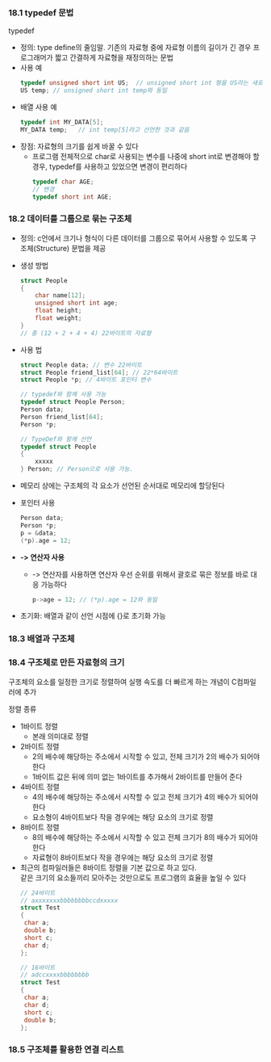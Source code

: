 ### 18.1 typedef 문법
typedef
- 정의: type define의 줄임말. 기존의 자료형 중에 자료형 이름의 길이가 긴 경우 프로그래머가 짧고 간결하게 자료형을 재정의하는 문법
- 사용 예
   ```c
   typedef unsigned short int US;  // unsigned short int 형을 US라는 새로운 이름으로 정의
   US temp; // unsigned short int temp와 동일
   ```
- 배열 사용 예
   ```c
   typedef int MY_DATA[5];
   MY_DATA temp;   // int temp[5]라고 선언한 것과 같음
   ```
- 장점: 자료형의 크기를 쉽게 바꿀 수 있다
   - 프로그램 전체적으로 char로 사용되는 변수를 나중에 short int로 변경해야 할 경우, typedef를 사용하고 있었으면 변경이 편리하다
      ```c
      typedef char AGE;
      // 변경
      typedef short int AGE;
      ```

### 18.2 데이터를 그룹으로 묶는 구조체
- 정의: c언에서 크기나 형식이 다른 데이터를 그룹으로 묶어서 사용할 수 있도록 구조체(Structure) 문법을 제공
- 생성 방법
   ```c
   struct People 
   {
       char name[12];
       unsigned short int age;
       float height;
       float weight;
   }
   // 총 (12 + 2 + 4 + 4) 22바이트의 자료형 
   ```
- 사용 법
   ```c
   struct People data; // 변수 22바이트 
   struct People friend_list[64]; // 22*64바이트
   struct People *p; // 4바이트 포인터 변수

   // typedef와 함께 사용 가능
   typedef struct People Person;
   Person data;
   Person friend_list[64];
   Person *p;

   // TypeDef와 함께 선언
   typedef struct People 
   {
       xxxxx
   } Person; // Person으로 사용 가능. 
   ```

- 메모리 상에는 구조체의 각 요소가 선언된 순서대로 메모리에 할당된다

- 포인터 사용
   ```c
   Person data;
   Person *p;
   p = &data;
   (*p).age = 12;
   ```

- __-> 연산자 사용__
   - -> 연산자를 사용하면 연산자 우선 순위를 위해서 괄호로 묶은 정보를 바로 대응 가능하다
      ```c
      p->age = 12; // (*p).age = 12와 동일
      ```
- 초기화: 배열과 같이 선언 시점에 {}로 초기화 가능

### 18.3 배열과 구조체

### 18.4 구조체로 만든 자료형의 크기
구조체의 요소를 일정한 크기로 정렬하여 실행 속도를 더 빠르게 하는 개념이 C컴파일러에 추가

정렬 종류
- 1바이트 정렬
   - 본래 의미대로 정렬
- 2바이트 정렬
   - 2의 배수에 해당하는 주소에서 시작할 수 있고, 전체 크기가 2의 배수가 되어야 한다
   - 1바이트 값은 뒤에 의미 없는 1바이트를 추가해서 2바이트를 만들어 준다
- 4바이트 정렬
   - 4의 배수에 해당하는 주소에서 시작할 수 있고 전체 크기가 4의 배수가 되어야 한다
   - 요소형이 4바이트보다 작을 경우에는 해당 요소의 크기로 정렬
- 8바이트 정렬
   - 8의 배수에 해당하는 주소에서 시작할 수 있고 전체 크기가 8의 배수가 되어야 한다
   - 자료형이 8바이트보다 작을 경우에는 해당 요소의 크기로 정렬
- 최근의 컴파일러들은 8바이트 정렬을 기본 값으로 하고 있다.<br>같은 크기의 요소들끼리 모아주는 것만으로도 프로그램의 효율을 높일 수 있다
   ```c
   // 24바이트
   // axxxxxxxbbbbbbbbccdxxxxx
   struct Test
   {
	char a;
	double b;
	short c;
	char d;
   };

   // 16바이트
   // adccxxxxbbbbbbbb
   struct Test
   {
	char a;
    char d;
    short c;
	double b;
   };
   ```

### 18.5 구조체를 활용한 연결 리스트
